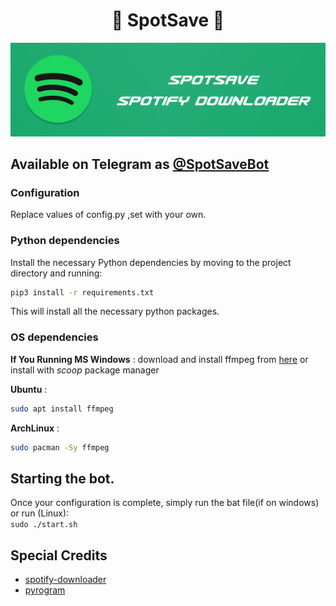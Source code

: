 <h1 align="center"><b>🎸 SpotSave 🎵</b></h1>

![Banner](image.png)
## Available on Telegram as [@SpotSaveBot](https://t.me/spotsavebot)
### Configuration
Replace values of config.py ,set with your own.
### Python dependencies
Install the necessary Python dependencies by moving to the project directory and running:
```bash
pip3 install -r requirements.txt
```
This will install all the necessary python packages.
### OS dependencies
**If You Running MS Windows** : download and install ffmpeg from [here](https://www.ffmpeg.org/download.html#build-windows) or install with _scoop_ package manager

**Ubuntu** : 
```bash 
sudo apt install ffmpeg 
```
**ArchLinux** : 
```bash 
sudo pacman -Sy ffmpeg
```
## Starting the bot.
Once your configuration is complete, simply run the bat file(if on windows) or run (Linux): \
```sudo ./start.sh```
## Special Credits

- [spotify-downloader](https://github.com/spotDL/spotify-downloader)
- [pyrogram](https://github.com/pyrogram/pyrogram)